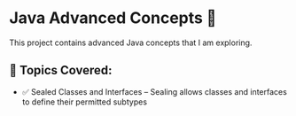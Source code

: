 # Java Advanced Concepts 🚀

This project contains advanced Java concepts that I am exploring.

## 📌 Topics Covered:
- ✅ Sealed Classes and Interfaces – Sealing allows classes and interfaces to define their permitted subtypes